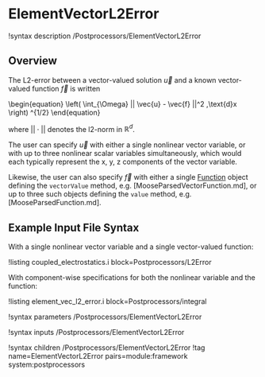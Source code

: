 # ElementVectorL2Error

!syntax description /Postprocessors/ElementVectorL2Error

## Overview

The L2-error between a vector-valued solution $\vec{u}$ and a known
vector-valued function $\vec{f}$ is written

\begin{equation}
    \left( \int_{\Omega} || \vec{u}  - \vec{f} ||^2 \,\text{d}x \right) ^{1/2}
\end{equation}

where $||\cdot||$ denotes the l2-norm in $\mathbb{R}^d$.

The user can specify $\vec{u}$ with either a single nonlinear vector variable,
or with up to three nonlinear scalar variables simultaneously, which would each
typically represent the x, y, z components of the vector variable.

Likewise, the user can also specify $\vec{f}$ with either a single
[Function](syntax/Functions/index.md) object defining the `vectorValue` method,
e.g. [MooseParsedVectorFunction.md], or up to three such objects defining
the `value` method, e.g. [MooseParsedFunction.md].

## Example Input File Syntax

With a single nonlinear vector variable and a single vector-valued function:

!listing coupled_electrostatics.i block=Postprocessors/L2Error

With component-wise specifications for both the nonlinear variable and the function:

!listing element_vec_l2_error.i block=Postprocessors/integral

!syntax parameters /Postprocessors/ElementVectorL2Error

!syntax inputs /Postprocessors/ElementVectorL2Error

!syntax children /Postprocessors/ElementVectorL2Error
!tag name=ElementVectorL2Error pairs=module:framework system:postprocessors
